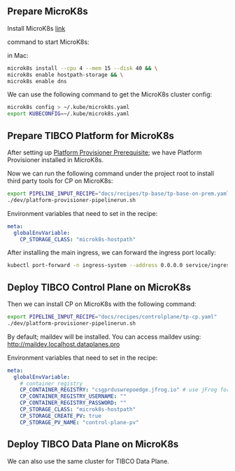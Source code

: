 ## Prepare MicroK8s

Install MicroK8s [link](https://microk8s.io/docs/install-alternatives)

command to start MicroK8s:

in Mac:
```bash
microk8s install --cpu 4 --mem 15 --disk 40 && \
microk8s enable hostpath-storage && \
microk8s enable dns
```

We can use the following command to get the MicroK8s cluster config: 
```bash
microk8s config > ~/.kube/microk8s.yaml
export KUBECONFIG=~/.kube/microk8s.yaml
```

## Prepare TIBCO Platform for MicroK8s

After setting up [Platform Provisioner Prerequisite](https://github.com/TIBCOSoftware/platform-provisioner?tab=readme-ov-file#install-tekton-with-tekton-dashboard);
we have Platform Provisioner installed in MicroK8s.

Now we can run the following command under the project root to install third party tools for CP on MicroK8s:

```bash
export PIPELINE_INPUT_RECIPE="docs/recipes/tp-base/tp-base-on-prem.yaml"
./dev/platform-provisioner-pipelinerun.sh
```

Environment variables that need to set in the recipe:
```yaml
meta:
  globalEnvVariable:
    CP_STORAGE_CLASS: "microk8s-hostpath"
```

After installing the main ingress, we can forward the ingress port locally:
```bash
kubectl port-forward -n ingress-system --address 0.0.0.0 service/ingress-nginx-controller 80:http 443:https
```

## Deploy TIBCO Control Plane on MicroK8s

Then we can install CP on MicroK8s with the following command:

```bash
export PIPELINE_INPUT_RECIPE="docs/recipes/controlplane/tp-cp.yaml"
./dev/platform-provisioner-pipelinerun.sh
```

By default; maildev will be installed. You can access maildev using: http://maildev.localhost.dataplanes.pro

Environment variables that need to set in the recipe:
```yaml
meta:
  globalEnvVariable:
    # container registry
    CP_CONTAINER_REGISTRY: "csgprduswrepoedge.jfrog.io" # use jFrog for CP production deployment
    CP_CONTAINER_REGISTRY_USERNAME: ""
    CP_CONTAINER_REGISTRY_PASSWORD: ""
    CP_STORAGE_CLASS: "microk8s-hostpath"
    CP_STORAGE_CREATE_PV: true
    CP_STORAGE_PV_NAME: "control-plane-pv"
```

## Deploy TIBCO Data Plane on MicroK8s

We can also use the same cluster for TIBCO Data Plane. 

